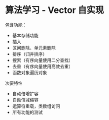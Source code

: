 # 算法学习 - Vector 自实现

包含功能：

* 基本存储功能
* 插入
* 区间删除、单元素删除
* 排序（归并排序）
* 搜索（有序向量使用二分查找）
* 去重（有序向量使用高效去重）
* 函数对象遍历对象

次要特性

* 自动倍增扩容
* 自动倍减缩容
* 运算符重载，类数组访问
* 所有功能的测试
